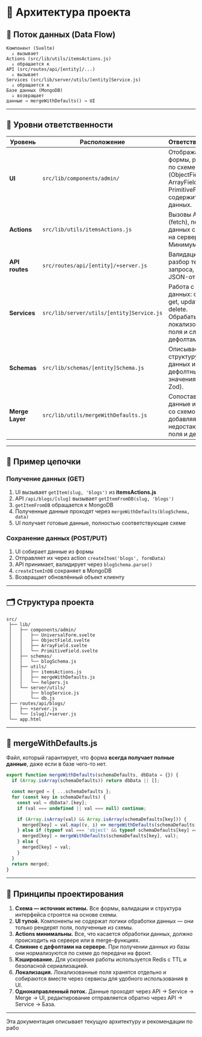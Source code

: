# 📘 Архитектура проекта

## 🔄 Поток данных (Data Flow)

```text
Компонент (Svelte)
  ↓ вызывает
Actions (src/lib/utils/itemsActions.js)
  ↓ обращается к
API (src/routes/api/[entity]/...)
  ↓ вызывает
Services (src/lib/server/utils/[entity]Service.js)
  ↓ обращается к
Базе данных (MongoDB)
  ↓ возвращает
данные → mergeWithDefaults() → UI
```

---

## 🧱 Уровни ответственности

| Уровень         | Расположение                              | Ответственность                                                                                                |
| --------------- | ----------------------------------------- | -------------------------------------------------------------------------------------------------------------- |
| **UI**          | `src/lib/components/admin/`               | Отображает поля формы, рендерит по схеме (ObjectField, ArrayField, PrimitiveField). Не содержит логики данных. |
| **Actions**     | `src/lib/utils/itemsActions.js`           | Вызовы API (fetch), передача данных с фронта на сервер. Минимум логики.                                        |
| **API routes**  | `src/routes/api/[entity]/+server.js`      | Валидация, разбор тела запроса, возврат JSON-ответа.                                                           |
| **Services**    | `src/lib/server/utils/[entity]Service.js` | Работа с базой данных: create, get, update, delete. Обрабатывает локализованные поля и слияние с дефолтами.    |
| **Schemas**     | `src/lib/schemas/[entity]Schema.js`       | Описывает структуру данных и дефолтные значения (через Zod).                                                   |
| **Merge Layer** | `src/lib/utils/mergeWithDefaults.js`      | Сопоставляет данные из базы со схемой, добавляя недостающие поля и дефолты.                                    |

---

## 🥉 Пример цепочки

### Получение данных (GET)

1. UI вызывает `getItem(slug, 'blogs')` из **itemsActions.js**
2. API `/api/blogs/[slug]` вызывает `getItemFromDB(slug, 'blogs')`
3. `getItemFromDB` обращается к MongoDB
4. Полученные данные проходят через `mergeWithDefaults(blogSchema, data)`
5. UI получает готовые данные, полностью соответствующие схеме

### Сохранение данных (POST/PUT)

1. UI собирает данные из формы
2. Отправляет их через action `createItem('blogs', formData)`
3. API принимает, валидирует через `blogSchema.parse()`
4. `createItemInDB` сохраняет в MongoDB
5. Возвращает обновлённый объект клиенту

---

## 🗂️ Структура проекта

```
src/
 ├── lib/
 │   ├── components/admin/
 │   │   ├── UniversalForm.svelte
 │   │   ├── ObjectField.svelte
 │   │   ├── ArrayField.svelte
 │   │   └── PrimitiveField.svelte
 │   ├── schemas/
 │   │   └── blogSchema.js
 │   ├── utils/
 │   │   ├── itemsActions.js
 │   │   ├── mergeWithDefaults.js
 │   │   └── helpers.js
 │   └── server/utils/
 │       ├── blogService.js
 │       └── db.js
 ├── routes/api/blogs/
 │   ├── +server.js
 │   └── [slug]/+server.js
 └── app.html
```

---

## 🥰 mergeWithDefaults.js

Файл, который гарантирует, что форма **всегда получает полные данные**, даже если в базе чего-то нет.

```js
export function mergeWithDefaults(schemaDefaults, dbData = {}) {
  if (Array.isArray(schemaDefaults)) return dbData || [];

  const merged = { ...schemaDefaults };
  for (const key in schemaDefaults) {
    const val = dbData?.[key];
    if (val === undefined || val === null) continue;

    if (Array.isArray(val) && Array.isArray(schemaDefaults[key])) {
      merged[key] = val.map((v, i) => mergeWithDefaults(schemaDefaults[key][0], v));
    } else if (typeof val === 'object' && typeof schemaDefaults[key] === 'object') {
      merged[key] = mergeWithDefaults(schemaDefaults[key], val);
    } else {
      merged[key] = val;
    }
  }
  return merged;
}
```

---

## 🥮 Принципы проектирования

1. **Схема — источник истины.** Все формы, валидации и структура интерфейса строятся на основе схемы.
2. **UI тупой.** Компоненты не содержат логики обработки данных — они только рендерят поля, полученные из схемы.
3. **Actions минимальны.** Все, что касается обработки данных, должно происходить на сервере или в merge-функциях.
4. **Слияние с дефолтами на сервере.** При получении данных из базы они нормализуются по схеме до передачи на фронт.
5. **Кэширование.** Для ускорения работы используется Redis с TTL и безопасной сериализацией.
6. **Локализация.** Локализованные поля хранятся отдельно и собираются вместе через сервисы для удобного использования в UI.
7. **Однонаправленный поток.** Данные проходят через API → Service → Merge → UI, редактирование отправляется обратно через API → Service → База.

---

Эта документация описывает текущую архитектуру и рекомендации по рабо

